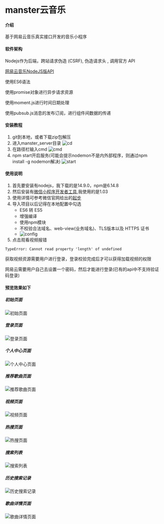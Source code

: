 # manster云音乐

#### 介绍
基于网易云音乐真实接口开发的音乐小程序

#### 软件架构
Nodejs作为后端，跨站请求伪造 (CSRF), 伪造请求头 , 调用官方 API

[网易云音乐NodeJS版API](https://binaryify.github.io/NeteaseCloudMusicApi/#/)


使用ES6语法

使用promise对象进行异步请求资源

使用moment.js进行时间日期处理

使用pubsub.js消息的发布订阅，进行组件间数据的传递


#### 安装教程

1.  git到本地，或者下载zip包解压
2.  进入manster_server目录
![cd](https://images.gitee.com/uploads/images/2021/0609/200959_e6cd2489_8531883.png "1.png")
3.  在路径栏输入cmd
![cmd](https://images.gitee.com/uploads/images/2021/0609/201013_22f8ed98_8531883.png "2.png")
4.  npm start开启服务(可能会提示nodemon不是内外部程序，则通过npm install -g nodemon解决)
![start](https://images.gitee.com/uploads/images/2021/0609/201030_2106a276_8531883.png "3.png")
#### 使用说明

1.  首先要安装有nodejs，我下载的是14.9.0，npm是6.14.8
2.  然后安装有[微信小程序开发者工具](https://developers.weixin.qq.com/miniprogram/dev/devtools/download.html),我使用的是1.03
3.  使用详情可参考微信官网给出的[起步](https://developers.weixin.qq.com/miniprogram/dev/framework/)
4.  导入项目以后记得在本地配置中勾选
    - ES6 转 ES5
    - 增强编译
    - 使用npm模块
    - 不校验合法域名、web-view(业务域名)、TLS版本以及 HTTPS 证书
    - ![config](https://images.gitee.com/uploads/images/2021/0609/201439_fe0c3b8f_8531883.png "config.png")
5. 点击观看视频报错

```
TypeError: Cannot read property 'length' of undefined
```
获取视频资源需要用户进行登录，登录校验完成后才可以获得加载视频的权限

网易云需要用户自己去设置一个密码，然后才能进行登录(已有的api中不支持验证码登录)
#### 预览效果如下
##### 初始页面
![初始页面](https://images.gitee.com/uploads/images/2021/0214/110613_9eb39fdf_8531883.png "index.png")

##### 登录页面
![登录页面](https://images.gitee.com/uploads/images/2021/0214/110706_6051c091_8531883.png "login.png")

##### 个人中心页面
![个人中心页面](https://images.gitee.com/uploads/images/2021/0214/110724_ae52c98a_8531883.png "person.png")

##### 推荐歌曲页面
![推荐歌曲页面](https://images.gitee.com/uploads/images/2021/0214/110744_31fffee1_8531883.png "recommendSong.png")

##### 视频页面
![视频页面](https://images.gitee.com/uploads/images/2021/0214/110804_ccf6d227_8531883.png "video.png")

##### 热搜页面
![热搜页面](https://images.gitee.com/uploads/images/2021/0214/110822_6447cbe3_8531883.png "hotSearch.png")

##### 搜索列表
![搜索列表](https://images.gitee.com/uploads/images/2021/0214/110851_b73a082e_8531883.png "searchList.png")

##### 历史搜索记录
![历史搜索记录](https://images.gitee.com/uploads/images/2021/0228/101514_0d59160a_8531883.png "5@O3N5_BR]AIQV_04N2FTGV.png")

##### 歌曲详情页面
![歌曲详情页面](https://images.gitee.com/uploads/images/2021/0225/103707_2af1320a_8531883.png "7XTTM23O@K989}3D67M2ZRS.png")
